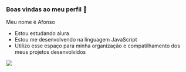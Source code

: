 ### Boas vindas ao meu perfil 🙂


Meu nome é Afonso

- Estou estudando alura
- Estou me desenvolvendo na linguagem JavaScript
- Utilizo esse espaço para minha organização e compatilhamento dos meus projetos desenvolvidos

![](https://media.tenor.com/0bON4u8huDcAAAAd/forza-horizon-4-porsche-911-gt3-rs.gif)
